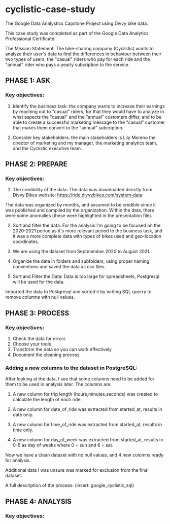 # cyclistic-case-study

The Google Data Analystics Capstone Project using Divvy bike data.

This case study was completed as part of the Google Data Analytics Professional Certificate. 

The Mission Statement: The bike-sharing company (Cyclistic) wants to analyze their user's data to find the differences in behaviour between their two types of users, the "casual" riders who pay for each ride and the "annual" rider who pays a yearly subcription to the service. 

## PHASE 1: ASK 
### Key objectives:
1. Identify the business task: the company wants to increase their earnings by reaching out to "casual" riders, for that they would have to analyze in what aspects the "casual" and the "annual" customers differ, and to be able to create a successful marketing message to the "casual" customer that makes them convert to the "annual" subcription. 

2. Consider key stakeholders: the main stakeholders is Lily Moreno the director of marketing and my manager, the marketing analytics team, and the Cyclistic executive team. 

## PHASE 2: PREPARE
### Key objectives: 
1. The credibility of the data: The data was downloaded directly from Divvy Bikes website: https://ride.divvybikes.com/system-data 

The data was organized by months, and assumed to be credible since it was published and compiled by the organization. Within the data, there were some anomalies (these were highlighted in the presentation file).

2. Sort and filter the data: For the analysis I'm going to be focused on the 2020-2021 period as it's more relevant period to the business task, and it was a more complete data with types of bikes used and geo-location coordinates. 

3. We are using the dataset from Septmember 2020 to August 2021.

4. Organize the data in folders and subfolders, using proper naming conventions and saved the data as csv files.

5. Sort and Filter the Data: Data is too large for spreadsheets, Postgresql will be used for the data. 

Imported the data to Postgresql and sorted it by writing SQL querry to remove columns with null values. 

## PHASE 3: PROCESS
### Key objectives:
1. Check the data for errors
2. Choose your tools
3. Transform the data so you can work effectively
4. Document the cleaning process

### Adding a new columns to the dataset in PostgreSQL:

After looking at the data, I see that some columns need to be added for them to be used in analysis later.
The columns are:

1. A new column for trip length (hours,minutes,seconds) was created to calculate the length of each ride.

2. A new column for date_of_ride was extracted from started_at, results in date only.

3. A new column for time_of_ride was extracted from started_at, results in time only.

4. A new column for day_of_week was extracted from started_at, results in 0-6 as day of weeks where 0 = sun and 6 = sat.

Now we have a clean dataset with no null values, and 4 new columns ready for analysis.

Additional data I was unsure was marked for exclusion from the final dataset. 

A full description of the process: (insert: google_cyclistic_sql) 

## PHASE 4: ANALYSIS
### Key objectives:










